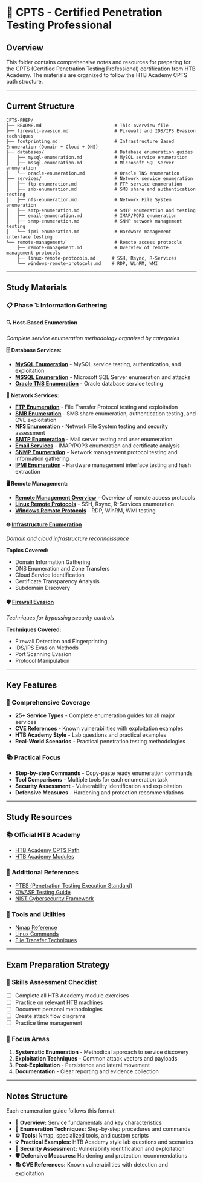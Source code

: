 # 🎯 CPTS - Certified Penetration Testing Professional

## **Overview**

This folder contains comprehensive notes and resources for preparing for the CPTS (Certified Penetration Testing Professional) certification from HTB Academy. The materials are organized to follow the HTB Academy CPTS path structure.

---

## **Current Structure**

```
CPTS-PREP/
├── README.md                           # This overview file
├── firewall-evasion.md                 # Firewall and IDS/IPS Evasion techniques
├── footprinting.md                     # Infrastructure Based Enumeration (Domain + Cloud + DNS)
├── databases/                          # Database enumeration guides
│   ├── mysql-enumeration.md            # MySQL service enumeration
│   ├── mssql-enumeration.md            # Microsoft SQL Server enumeration
│   └── oracle-enumeration.md           # Oracle TNS enumeration
├── services/                           # Network service enumeration
│   ├── ftp-enumeration.md              # FTP service enumeration
│   ├── smb-enumeration.md              # SMB share and authentication testing
│   ├── nfs-enumeration.md              # Network File System enumeration
│   ├── smtp-enumeration.md             # SMTP enumeration and testing
│   ├── email-enumeration.md            # IMAP/POP3 enumeration
│   ├── snmp-enumeration.md             # SNMP network management testing
│   └── ipmi-enumeration.md             # Hardware management interface testing
└── remote-management/                  # Remote access protocols
    ├── remote-management.md            # Overview of remote management protocols
    ├── linux-remote-protocols.md      # SSH, Rsync, R-Services
    └── windows-remote-protocols.md    # RDP, WinRM, WMI
```

---

## **Study Materials**

### **📋 Phase 1: Information Gathering**

#### **🔍 Host-Based Enumeration**
*Complete service enumeration methodology organized by categories*

**🗄️ Database Services:**
- **[MySQL Enumeration](databases/mysql-enumeration.md)** - MySQL service testing, authentication, and exploitation
- **[MSSQL Enumeration](databases/mssql-enumeration.md)** - Microsoft SQL Server enumeration and attacks
- **[Oracle TNS Enumeration](databases/oracle-enumeration.md)** - Oracle database service testing

**📁 Network Services:**
- **[FTP Enumeration](services/ftp-enumeration.md)** - File Transfer Protocol testing and exploitation
- **[SMB Enumeration](services/smb-enumeration.md)** - SMB share enumeration, authentication testing, and CVE exploitation
- **[NFS Enumeration](services/nfs-enumeration.md)** - Network File System testing and security assessment
- **[SMTP Enumeration](services/smtp-enumeration.md)** - Mail server testing and user enumeration
- **[Email Services](services/email-enumeration.md)** - IMAP/POP3 enumeration and certificate analysis
- **[SNMP Enumeration](services/snmp-enumeration.md)** - Network management protocol testing and information gathering
- **[IPMI Enumeration](services/ipmi-enumeration.md)** - Hardware management interface testing and hash extraction

**🖥️ Remote Management:**
- **[Remote Management Overview](remote-management/remote-management.md)** - Overview of remote access protocols
- **[Linux Remote Protocols](remote-management/linux-remote-protocols.md)** - SSH, Rsync, R-Services enumeration
- **[Windows Remote Protocols](remote-management/windows-remote-protocols.md)** - RDP, WinRM, WMI testing

#### **🌐 [Infrastructure Enumeration](footprinting.md)**
*Domain and cloud infrastructure reconnaissance*

**Topics Covered:**
- Domain Information Gathering
- DNS Enumeration and Zone Transfers
- Cloud Service Identification
- Certificate Transparency Analysis
- Subdomain Discovery

#### **🛡️ [Firewall Evasion](firewall-evasion.md)**
*Techniques for bypassing security controls*

**Techniques Covered:**
- Firewall Detection and Fingerprinting
- IDS/IPS Evasion Methods
- Port Scanning Evasion
- Protocol Manipulation

---

## **Key Features**

### **🎯 Comprehensive Coverage**
- **25+ Service Types** - Complete enumeration guides for all major services
- **CVE References** - Known vulnerabilities with exploitation examples
- **HTB Academy Style** - Lab questions and practical examples
- **Real-World Scenarios** - Practical penetration testing methodologies

### **📚 Practical Focus**
- **Step-by-step Commands** - Copy-paste ready enumeration commands
- **Tool Comparisons** - Multiple tools for each enumeration task
- **Security Assessment** - Vulnerability identification and exploitation
- **Defensive Measures** - Hardening and protection recommendations

---

## **Study Resources**

### **📚 Official HTB Academy**
- [HTB Academy CPTS Path](https://academy.hackthebox.com/path/preview/penetration-tester)
- [HTB Academy Modules](https://academy.hackthebox.com/modules)

### **📖 Additional References**
- [PTES (Penetration Testing Execution Standard)](http://www.pentest-standard.org/)
- [OWASP Testing Guide](https://owasp.org/www-project-web-security-testing-guide/)
- [NIST Cybersecurity Framework](https://www.nist.gov/cyberframework)

### **🔧 Tools and Utilities**
- [Nmap Reference](../tools/nmap.md)
- [Linux Commands](../utilities-scripts-and-payloads/linux-commands.md)
- [File Transfer Techniques](../utilities-scripts-and-payloads/file-transfers.md)

---

## **Exam Preparation Strategy**

### **📝 Skills Assessment Checklist**
- [ ] Complete all HTB Academy module exercises
- [ ] Practice on relevant HTB machines
- [ ] Document personal methodologies
- [ ] Create attack flow diagrams
- [ ] Practice time management

### **🎯 Focus Areas**
1. **Systematic Enumeration** - Methodical approach to service discovery
2. **Exploitation Techniques** - Common attack vectors and payloads
3. **Post-Exploitation** - Persistence and lateral movement
4. **Documentation** - Clear reporting and evidence collection

---

## **Notes Structure**

Each enumeration guide follows this format:
- **📖 Overview:** Service fundamentals and key characteristics
- **🔧 Enumeration Techniques:** Step-by-step procedures and commands
- **⚙️ Tools:** Nmap, specialized tools, and custom scripts
- **💡 Practical Examples:** HTB Academy style lab questions and scenarios
- **🔬 Security Assessment:** Vulnerability identification and exploitation
- **🛡️ Defensive Measures:** Hardening and protection recommendations
- **📚 CVE References:** Known vulnerabilities with detection and exploitation

